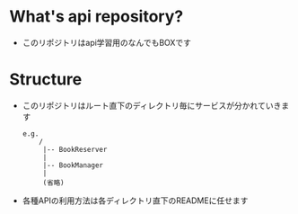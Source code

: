 # What's api repository?
- このリポジトリはapi学習用のなんでもBOXです

# Structure
- このリポジトリはルート直下のディレクトリ毎にサービスが分かれていきます

	```
	e.g.
		/
		 |-- BookReserver 
		 |
		 |-- BookManager
		 |
		 (省略)	 
	```
- 各種APIの利用方法は各ディレクトリ直下のREADMEに任せます
